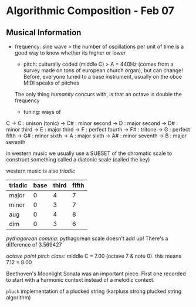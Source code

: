 # Algorithmic Composition - Feb 07

## Musical Information

- frequency: sine wave > the number of oscillations per unit of time is a good way to know whether its higher or lower
	- pitch: culturally coded (middle C) > A = 440Hz (comes from a survey made on tons of european church organ), but can change!
	Before, everyone tuned to a base instrument, usually on the oboe
	MIDI speaks of pitches

	The only thing *humanity* concurs with, is that an octave is double the frequency

	- tuning: ways of

C -> C	: unison (tonic)
	-> C# : minor second
	-> D	:	major second
	-> D# : minor third
	-> E	: major third
	-> F  : perfect fourth
	-> F#	:	tritone
	-> G	:	perfect fifth
	-> G#	: minor sixth
	-> A	: major sixth
	-> A# : minor seventh
	-> B  : major seventh

in western music we usually use a SUBSET of the chromatic scale to construct something called a diatonic scale (called the key)

western music is also *triadic*

triadic | base | third | fifth
--------|------|-------|------
major   | 0    | 4     | 7
minor   | 0    | 3     | 7
aug     | 0    | 4     | 8
dim     | 0    | 3     | 6

*pythagorean comma*: pythagorean scale doesn't add up! There's a difference of 3.569427

*octave point pitch class*: middle C = 7.00 (octave 7 & note 0).
this means 7.12 = 8.00


Beethoven's Moonlight Sonata was an important piece. First one recorded to start with a harmonic context instead of a melodic context.



`pluck` implementation of a plucked string (karpluss strong plucked string algorithm)
